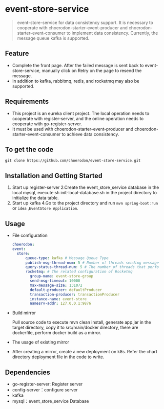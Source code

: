 # event-store-service
> event-store-service for data consistency support.
It is necessary to cooperate with choerodon-starter-event-producer and choerodon-starter-event-consumer to implement data consistency. Currently, the message queue kafka is supported.

## Feature
- Complete the front page. After the failed message is sent back to event-store-service, manually click on Retry on the page to resend the message.
- In addition to kafka, rabbitmq, redis, and rocketmq may also be supported.

## Requirements
- This project is an eureka client project. The local operation needs to cooperate with register-server, and the online operation needs to cooperate with go-register-server.
- It must be used with choerodon-starter-event-producer and choerodon-starter-event-consumer to achieve data consistency.

## To get the code

```
git clone https://github.com/choerodon/event-store-service.git
```

## Installation and Getting Started
1. Start up register-server
2.Create the event_store_service database in the local mysql, execute sh init-local-database.sh in the project directory to initialize the data table.
3. Start up kafka
4.Go to the project directory and run `mvn spring-boot:run` or `idea` ,`EventStore Application`.

## Usage
- File configuration

  ```yaml
  choerodon:
  event:
    store:
        queue-type: kafka # Message Queue Type
        publish-msg-thread-num: 5 # Number of threads sending messages to the message queue
        query-status-thread-num: 5 # The number of threads that perform the lookup of interface 
        rocketmq: # The related configuration of Rocketmq
          group-name: event-store-group
          send-msg-timeout: 10000
          max-message-size: 131072
          default-producer: defaultProducer
          transaction-producer: transactionProducer
          instance-name: event-store
          namesrv-addr: 127.0.0.1:9876
  ```
- Build mirror

   Pull source code to execute mvn clean install, generate app.jar in the target directory, copy it to src/main/docker directory, there are dockerfile, perform docker build as a mirror.
- The usage of existing mirror

- After creating a mirror, create a new deployment on k8s. Refer the chart directory deployment file in the code to write.

## Dependencies
- go-register-server: Register server
- config-server：configure server
- kafka
- mysql：event_store_service Database
    